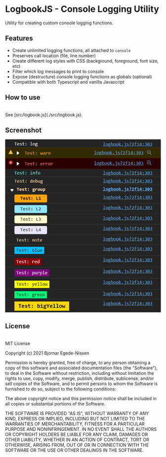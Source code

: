# LogbookJS - Console Logging Utility

Utility for creating custom console logging functions.

## Features

* Create unlimited logging functions, all attached to `console`
* Preserves call location (file, line number)
* Create different log styles with CSS (background, foreground, font size, etc)
* Filter which log messages to print to console
* Expose (destructure) console logging functions as globals (optional)
* Compatible with both Typescript and vanilla Javascript

## How to use
<br>
See [src/logbook.js](./src/logbook.js).

## Screenshot

![image](logbook_preview.jpg)

## License
<br>
MIT License

Copyright (c) 2021 Bjornar Egede-Nissen

Permission is hereby granted, free of charge, to any person obtaining a copy
of this software and associated documentation files (the "Software"), to deal
in the Software without restriction, including without limitation the rights
to use, copy, modify, merge, publish, distribute, sublicense, and/or sell
copies of the Software, and to permit persons to whom the Software is
furnished to do so, subject to the following conditions:

The above copyright notice and this permission notice shall be included in all
copies or substantial portions of the Software.

THE SOFTWARE IS PROVIDED "AS IS", WITHOUT WARRANTY OF ANY KIND, EXPRESS OR
IMPLIED, INCLUDING BUT NOT LIMITED TO THE WARRANTIES OF MERCHANTABILITY,
FITNESS FOR A PARTICULAR PURPOSE AND NONINFRINGEMENT. IN NO EVENT SHALL THE
AUTHORS OR COPYRIGHT HOLDERS BE LIABLE FOR ANY CLAIM, DAMAGES OR OTHER
LIABILITY, WHETHER IN AN ACTION OF CONTRACT, TORT OR OTHERWISE, ARISING FROM,
OUT OF OR IN CONNECTION WITH THE SOFTWARE OR THE USE OR OTHER DEALINGS IN THE
SOFTWARE.